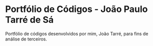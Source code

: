 # Portfólio de Códigos - João Paulo Tarré de Sá
Portfólio de códigos desenvolvidos por mim, João Tarré, para fins de análise de terceiros.
